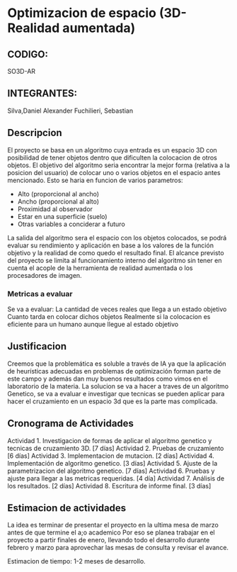 # Optimizacion de espacio (3D-Realidad aumentada)

## CODIGO:
SO3D-AR

## INTEGRANTES:
Silva,Daniel Alexander
Fuchilieri, Sebastian

## Descripcion
El proyecto se basa en un algoritmo cuya entrada es un espacio 3D con posibilidad de tener objetos dentro que dificulten la colocacion de otros objetos. El objetivo del algoritmo seria encontrar la mejor forma (relativa a la posicion del usuario) de colocar uno o varios objetos en el espacio antes mencionado. Esto se haria en funcion de varios parametros:

- Alto (proporcional al ancho)
- Ancho (proporcional al alto)
- Proximidad al observador
- Estar en una superficie (suelo)
- Otras variables a conciderar a futuro


La salida del algoritmo sera el espacio con los objetos colocados, se podrá evaluar su rendimiento y aplicación en base a los valores de la función objetivo y la realidad de como quedo el resultado final. El alcance previsto del proyecto se limita al funcionamiento interno del algoritmo sin tener en cuenta el acople de la herramienta de realidad aumentada o los procesadores de imagen.
### Metricas a evaluar

Se va a evaluar:
La cantidad de veces reales que llega a un estado objetivo
Cuanto tarda en colocar dichos objetos
Realmente si la colocacion es eficiente para un humano aunque llegue al estado objetivo

## Justificacion
Creemos que la problemática es soluble a través de IA ya que la aplicación de heurísticas adecuadas en problemas de optimización forman parte de este campo y además dan muy buenos resultados como vimos en el laboratorio de la materia.
La solucion se va a hacer a traves de un algoritmo Genetico, se va a evaluar e investigar que tecnicas se pueden aplicar para hacer el cruzamiento en un espacio 3d que es la parte mas complicada.

## Cronograma de Actividades


Actividad 1. Investigacion de formas de aplicar el algoritmo genetico y tecnicas de cruzamiento 3D. [7 días]
Actividad 2. Pruebas de cruzamiento [6  días]
Actividad 3. Implementacion de mutacion. [2 días]
Actividad 4. Implementación de algoritmo genetico. [3 días]
Actividad 5. Ajuste de la parametrizacion del algoritmo genetico. [7 días]
Actividad 6. Pruebas y ajuste para llegar a las metricas requeridas. [4 día]
Actividad 7. Análisis de los resultados. [2 días]
Actividad 8. Escritura de informe final. [3 días]

## Estimacion de actividades

La idea es terminar de presentar el proyecto en la ultima mesa de marzo antes de que termine el a;o academico
Por eso se planea trabajar en el proyecto a partir finales de enero, llevando todo el desarrollo durante febrero y marzo
para aprovechar las mesas de consulta y revisar el avance.

Estimacion de tiempo: 1-2 meses de desarrollo.